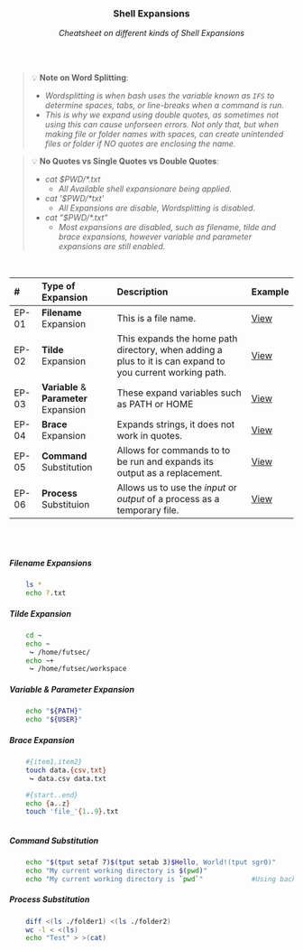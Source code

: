 <div align="center">
    <h3>Shell Expansions</h3>
    <p>
        <em>Cheatsheet on different kinds of Shell Expansions</em>
    </p>
</div>

<br>
<br>

> 💡 **Note on Word Splitting**:
> - _Wordsplitting is when bash uses the variable known as `IFS` to determine spaces, tabs, or line-breaks when a command is run._
> - _This is why we expand using double quotes, as sometimes not using this can cause unforseen errors. Not only that, but when making file or folder names with spaces, can create unintended files or folder if NO quotes are enclosing the name._


> 💡 **No Quotes vs Single Quotes vs Double Quotes**:
> - _cat $PWD/*.txt_
>   - _All Available shell expansionare being applied._
> - _cat '$PWD/*txt'_
>   - _All Expansions are disable, Wordsplitting is disabled._
> - _cat "$PWD/*.txt"_
>   - _Most expansions are disabled, such as filename, tilde and brace expansions, however variable and parameter expansions are still enabled._

<br>

|#|Type of Expansion|Description|Example|
|:---|:---|:---|:---|
|EP-01|**Filename** Expansion|This is a file name.|[View](#filename-expansion)|
|EP-02|**Tilde** Expansion|This expands the home path directory, when adding a plus to it is can expand to you current working path.|[View](#tilde-expansion)|
|EP-03|**Variable** & **Parameter** Expansion|These expand variables such as PATH or HOME|[View](#variable--parameter-expansion)|
|EP-04|**Brace** Expansion|Expands strings, it does not work in quotes.|[View](#brace-expansion)|
|EP-05|**Command** Substitution|Allows for commands to to be run and expands its output as a replacement.|[View](#command-substitution)|
|EP-06|**Process** Substituion|Allows us to use the _input_ or _output_ of a process as a temporary file.|[View](#process-substitution)|

<br>
<br>

##### Filename Expansions
```sh
    ls *
    echo ?.txt
```

##### Tilde Expansion
```sh
    cd ~
    echo ~
     ↪ /home/futsec/
    echo ~+
     ↪ /home/futsec/workspace
```

##### Variable & Parameter Expansion
```sh
    echo "${PATH}"
    echo "${USER}"
```

##### Brace Expansion
```sh
    #{item1,item2}            
    touch data.{csv,txt}
     ↪ data.csv data.txt

    #{start..end}
    echo {a..z}
    touch 'file_'{1..9}.txt
    
```

##### Command Substitution
```sh
    echo "$(tput setaf 7)$(tput setab 3)$Hello, World!(tput sgr0)"
    echo "My current working directory is $(pwd)"
    echo "My current working directory is `pwd`"            #Using back ticks is another sort of syntax for doing command substitution 
```

##### Process Substitution
```sh
    diff <(ls ./folder1) <(ls ./folder2)
    wc -l < <(ls)
    echo "Test" > >(cat)
```
